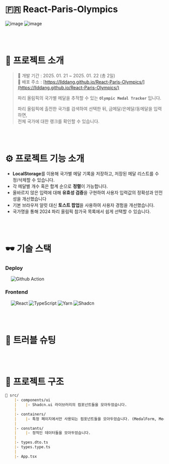 # 🇫🇷 React-Paris-Olympics

![image](https://github.com/user-attachments/assets/49bda511-529d-4a3e-a763-fba118905273)
![image](https://github.com/user-attachments/assets/0e85a1df-ad41-4ef7-a0c5-89786f48ae23)

<br/>
<br/>

# 💬 프로젝트 소개
> 📅 개발 기간 : 2025. 01. 21 ~ 2025. 01. 22 (총 2일) <br/>
> 🔗 배포 주소 : [https://llddang.github.io/React-Paris-Olympics/](https://llddang.github.io/React-Paris-Olympics/) <br/>
> 
> 파리 올림픽의 국가별 메달을 추적할 수 있는 **`Olympic Medal Tracker`** 입니다. <br/>
>
> 파리 올림픽에 출전한 국가를 검색하여 선택한 뒤, 금메달/은메달/동메달을 입력하면, <br/>
> 전체 국가에 대한 랭크를 확인할 수 있습니다.

<br/>
<br/>

# ⚙ 프로젝트 기능 소개
- **LocalStorage**를 이용해 국가별 메달 기록을 저장하고, 저장된 메달 리스트를 수정/삭제할 수 있습니다.
- 각 메달별 개수 혹은 합계 순으로 **정렬**이 가능합니다.
- 올바르지 않은 입력에 대해 **유효성 검증**을 구현하여 사용자 입력값의 정확성과 안전성을 개선했습니다
- 기본 브라우저 알럿 대신 **토스트 팝업**을 사용하여 사용자 경험을 개선했습니다.
- 국가명을 통해 2024 파리 올림픽 참가국 목록에서 쉽게 선택할 수 있습니다.

<br/>
<br/>

# 🕶️ 기술 스택
### **Deploy** <br/>
 &emsp; <img src="https://img.shields.io/badge/Github_Action-000000?style=for-the-badge&logo=github&logoColor=white" alt="Github Action"/>

### **Frontend** <br/>
 &emsp; <img src="https://img.shields.io/badge/React_18.3.1-087ea4?style=for-the-badge&logo=React&logoColor=white" alt="React"/> <img src="https://img.shields.io/badge/TypeScript-3178C6.svg?style=for-the-badge&logo=TypeScript&logoColor=white" alt="TypeScript"/> <img src="https://img.shields.io/badge/Yarn_1.22.22-514C87.svg?style=for-the-badge&logo=Yarn&logoColor=white" alt="Yarn"/> <img src="https://img.shields.io/badge/shadcn/ui-000000.svg?style=for-the-badge&logo=shadcn/ui&logoColor=white" alt="Shadcn"/>

<br/>
<br/>

# 🚀 트러블 슈팅

<br/>
<br/>

# 📁 프로젝트 구조

```markdown
📁 src/
    |- components/ui
    |    |- Shadcn.ui 라이브러리의 컴포넌트들을 모아두었습니다.
    |
    |- containers/
    |    |- 특정 페이지에서만 사용되는 컴포넌트들을 모아두었습니다. (MedalForm, MedalTable)
    |
    |- constants/
    |    |- 정적인 데이터들을 모아두었습니다.
    |
    |- types.dto.ts
    |- types.type.ts
    |
    |- App.tsx 
```
